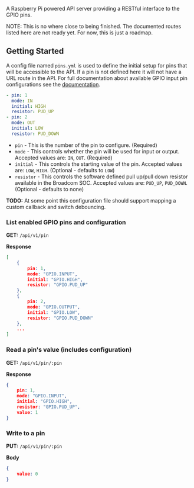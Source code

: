 A Raspberry Pi powered API server providing a RESTful interface to the GPIO pins.

NOTE: This is no where close to being finished. The documented routes listed here are not ready yet. For now, this is just a roadmap.


## Getting Started

A config file named `pins.yml` is used to define the initial setup for pins that will be accessible to the API. If a pin is not defined here it will not have a URL route in the API. For full documentation about available GPIO input pin configurations see the [documentation](http://sourceforge.net/p/raspberry-gpio-python/wiki/Examples/).

```yaml
- pin: 1
  mode: IN
  initial: HIGH
  resistor: PUD_UP
- pin: 2
  mode: OUT
  initial: LOW
  resistor: PUD_DOWN
```

* `pin` - This is the number of the pin to configure. (Required)
* `mode` - This controls whether the pin will be used for input or output. Accepted values are: `IN`, `OUT`. (Required)
* `initial` - This controls the starting value of the pin. Accepted values are: `LOW`, `HIGH`. (Optional - defaults to `LOW`)
* `resistor` - This controls the software defined pull up/pull down resistor available in the Broadcom SOC. Accepted values are: `PUD_UP`, `PUD_DOWN`. (Optional - defaults to none)

**TODO:** At some point this configuration file should support mapping a custom callback and switch debouncing.

### List enabled GPIO pins and configuration

**GET:** `/api/v1/pin`

**Response**

```json
[
    {
        pin: 1,
        mode: "GPIO.INPUT",
        initial: "GPIO.HIGH",
        resistor: "GPIO.PUD_UP"
    },
    {
        pin: 2,
        mode: "GPIO.OUTPUT",
        initial: "GPIO.LOW",
        resistor: "GPIO.PUD_DOWN"
    },
    ...
]
```

### Read a pin's value (includes configuration)

**GET:** `/api/v1/pin/:pin`

**Response**

```json
{
    pin: 1,
    mode: "GPIO.INPUT",
    initial: "GPIO.HIGH",
    resistor: "GPIO.PUD_UP",
    value: 1
}
```

### Write to a pin

**PUT:** `/api/v1/pin/:pin`

**Body**

```json
{
    value: 0
}
```
